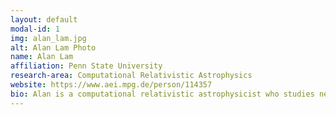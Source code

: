 ```yaml
---
layout: default
modal-id: 1
img: alan_lam.jpg
alt: Alan Lam Photo
name: Alan Lam
affiliation: Penn State University
research-area: Computational Relativistic Astrophysics
website: https://www.aei.mpg.de/person/114357
bio: Alan is a computational relativistic astrophysicist who studies neutron star mergers and tests of Einstein's theory of gravity using numerical simulations. His research explores alternative theories of gravity through binary merger simulations, investigating how deviations from general relativity might appear in gravitational wave signals. He develops advanced numerical methods for modeling relativistic jets and has contributed to our understanding of how massive scalar fields affect neutron star properties and merger dynamics.
---
```

